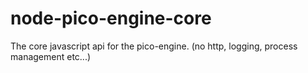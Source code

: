 # node-pico-engine-core
The core javascript api for the pico-engine. (no http, logging, process management etc...)
